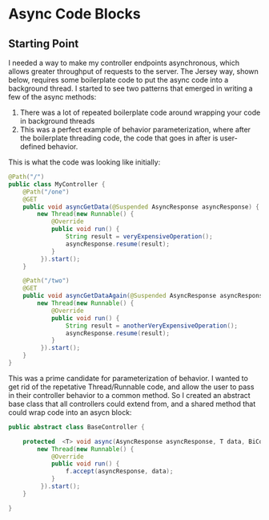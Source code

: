 # Async Code Blocks

## Starting Point

I needed a way to make my controller endpoints asynchronous, which allows greater throughput of requests to the server. The Jersey way, shown below, requires some boilerplate code to put the async code into a background thread. I started to see two patterns that emerged in writing a few of the async methods:

1. There was a lot of repeated boilerplate code around wrapping your code in background threads
2. This was a perfect example of behavior parameterization, where after the boilerplate threading code, the code that goes in after is user-defined behavior. 

This is what the code was looking like initially:

```java
@Path("/")
public class MyController {
    @Path("/one")
    @GET
    public void asyncGetData(@Suspended AsyncResponse asyncResponse) {
        new Thread(new Runnable() {
            @Override
            public void run() {
                String result = veryExpensiveOperation();
                asyncResponse.resume(result);
            }
         }).start();
    }

    @Path("/two")
    @GET
    public void asyncGetDataAgain(@Suspended AsyncResponse asyncResponse) {
        new Thread(new Runnable() {
            @Override
            public void run() {
                String result = anotherVeryExpensiveOperation();
                asyncResponse.resume(result);
            }
         }).start();
    }
}
```

This was a prime candidate for parameterization of behavior. I wanted to get rid of the repetative Thread/Runnable code, and allow the user to pass in their controller behavior to a common method. So I created an abstract base class that all controllers could extend from, and a shared method that could wrap code into an asycn block:

```java
public abstract class BaseController {

    protected  <T> void async(AsyncResponse asyncResponse, T data, BiConsumer<AsyncResponse, T> f) {
        new Thread(new Runnable() {
            @Override
            public void run() {
                f.accept(asyncResponse, data);
            }
         }).start();
    }

}
```
